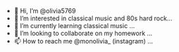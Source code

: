 - 👋 Hi, I’m @olivia5769
- 👀 I’m interested in classical music and 80s hard rock...
- 🌱 I’m currently learning classical music ...
- 💞️ I’m looking to collaborate on my homework ...
- 📫 How to reach me @monolivia_ (instagram) ...

<!---
olivia5769/olivia5769 is a ✨ special ✨ repository because its `README.md` (this file) appears on your GitHub profile.
You can click the Preview link to take a look at your changes.
--->
